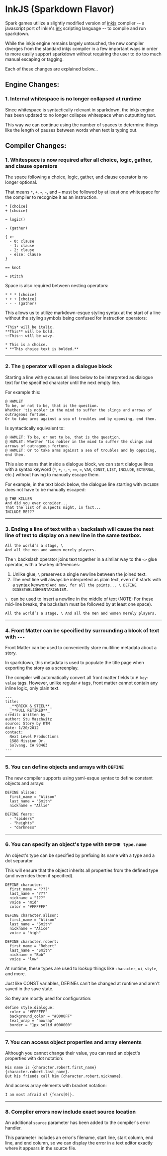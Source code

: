 
# InkJS (Sparkdown Flavor)

Spark games utilize a slightly modified version of [inkjs](https://github.com/y-lohse/inkjs/) compiler -- a javascript port of inkle's [ink](https://github.com/inkle/ink) scripting language -- to compile and run sparkdown.

While the inkjs engine remains largely untouched, the new compiler diverges from the standard inkjs compiler in a few important ways in order to more easily support sparkdown without requiring the user to do too much manual escaping or tagging.

Each of these changes are explained below...

## Engine Changes:

### 1. Internal whitespace is no longer collapsed at runtime

Since whitespace is syntactically relevant in sparkdown, the inkjs engine has been updated to no longer collapse whitespace when outputting text.

This way we can continue using the number of spaces to determine things like the length of pauses between words when text is typing out.

## Compiler Changes:

### 1. Whitespace is now required after all choice, logic, gather, and clause operators

The space following a choice, logic, gather, and clause operator is no longer optional. 

That means `*`, `+`, `~`, `-`, and `=` must be followed by at least one whitespace for the compiler to recognize it as an instruction. 

```
* [choice]
+ [choice]

~ logic()

- (gather)

{ x:
  - 0: clause
  - 1: clause
  - 2: clause
  - else: clause
}

== knot

= stitch
```

Space is also required between nesting operators:

```
* * * [choice]
+ + + [choice]
- - - (gather)
```

This allows us to utilize markdown-esque styling syntax at the start of a line without the styling symbols being confused for instruction operators:

```
*This* will be italic.
**This** will be bold.
~~This~~ will be wavy.

* This is a choice.
* **This choice text is bolded.**
```

---

### 2. The `@` operator will open a dialogue block

Starting a line with `@` causes all lines below to be interpreted as dialogue text for the specified character until the next empty line.

For example this:

```
@ HAMLET
To be, or not to be, that is the question.
Whether 'tis nobler in the mind to suffer the slings and arrows of outrageous fortune.
Or to take arms against a sea of troubles and by opposing, end them.
```

Is syntactically equivalent to:

```
@ HAMLET: To be, or not to be, that is the question.
@ HAMLET: Whether 'tis nobler in the mind to suffer the slings and arrows of outrageous fortune.
@ HAMLET: Or to take arms against a sea of troubles and by opposing, end them.
```

This also means that inside a dialogue block, we can start dialogue lines with a syntax keyword (`*`, `+`, `-`, `~`, `==`, `=`, `VAR`, `CONST`, `LIST`, `INCLUDE`, `EXTERNAL`, etc.) without having to manually escape them.

For example, in the text block below, the dialogue line starting with `INCLUDE` does not have to be manually escaped:

```
@ THE KILLER
And did you ever consider...
That the list of suspects might, in fact...
INCLUDE ME???
```

---

### 3. Ending a line of text with a `\` backslash will cause the next line of text to display on a new line in the same textbox.

```
All the world’s a stage, \
And all the men and women merely players.
```

The `\` backslash operator joins text together in a similar way to the `<>` glue operator, with a few key differences:

  1. Unlike glue, `\` preserves a single newline between the joined text.
  2. The next line will always be interpreted as plain text, even if it starts with a syntax keyword
    ```
    And now, for all the points... \
    DEFINE DISESTABLISHMENTARIANISM.
    ```

`\ ` can be used to insert a newline in the middle of text (NOTE: For these mid-line breaks, the backslash must be followed by at least one space).

```
All the world’s a stage, \ And all the men and women merely players.
```

---

### 4. Front Matter can be specified by surrounding a block of text with `---`

Front Matter can be used to conveniently store multiline metadata about a story.

In sparkdown, this metadata is used to populate the title page when exporting the story as a screenplay.

The compiler will automatically convert all front matter fields to `# key: value` tags. However, unlike regular `#` tags, front matter cannot contain any inline logic, only plain text.

```
---
title:
  _**BRICK & STEEL**_
  _**FULL RETIRED**_
credit: Written by
author: Stu Maschwitz
source: Story by KTM
date: 1/20/2012
contact:
  Next Level Productions
  1588 Mission Dr.
  Solvang, CA 93463
---
```

---

### 5. You can define objects and arrays with `DEFINE`

The new compiler supports using yaml-esque syntax to define constant objects and arrays:

```
DEFINE alison:
  first_name = "Alison"
  last_name = "Smith"
  nickname = "Allie"

DEFINE fears:
  - "spiders"
  - "heights"
  - "darkness"
```

---

### 6. You can specify an object's type with `DEFINE type.name`

An object's type can be specified by prefixing its name with a type and a dot separator

This will ensure that the object inherits all properties from the defined type (and overrides them if specified).

```
DEFINE character:
  first_name = "???"
  last_name = "???"
  nickname = "???"
  voice = "mid"
  color = "#FFFFFF"

DEFINE character.alison:
  first_name = "Alison"
  last_name = "Smith"
  nickname = "Alice"
  voice = "high"

DEFINE character.robert:
  first_name = "Robert"
  last_name = "Smith"
  nickname = "Bob"
  voice = "low"
```

At runtime, these types are used to lookup things like `character`, `ui`, `style`, and more.

Just like CONST variables, DEFINEs can't be changed at runtime and aren't saved in the save state. 

So they are mostly used for configuration:

```
define style.dialogue:
  color = "#FFFFFF"
  background_color = "#0000FF"
  text_wrap = "nowrap"
  border = "1px solid #000000"
```

---

### 7. You can access object properties and array elements

Although you cannot change their value, you can read an object's properties with dot notation:

```
His name is {character.robert.first_name} {character.robert.last_name}.
But his friends call him {character.robert.nickname}.
```

And access array elements with bracket notation:

```
I am most afraid of {fears[0]}.
```

---

### 8. Compiler errors now include exact source location

An additional `source` parameter has been added to the compiler's error handler. 

This parameter includes an error's filename, start line, start column, end line, and end column, so we can display the error in a text editor exactly where it appears in the source file.
